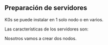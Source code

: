 ## Preparación de servidores

K0s se puede instalar en 1 solo nodo o en varios.

Las características de los servidores son:


Nosotros vamos a crear dos nodos.
